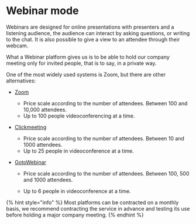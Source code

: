 # Webinar mode

Webinars are designed for online presentations with presenters and a listening audience, the audience can interact by asking questions, or writing to the chat. It is also possible to give a view to an attendee through their webcam.

 What a Webinar platform gives us is to be able to hold our company meeting only for invited people, that is to say, in a private way.

 One of the most widely used systems is Zoom, but there are other alternatives: 

* [Zoom](https://zoom.us/buy?plan=pro&from=webinar)

  * Price scale according to the number of attendees. Between 100 and 10,000 attendees.
  * Up to 100 people videoconferencing at a time.

   

* [Clickmeeting](https://clickmeeting.com/pricing)
  * Price scale according to the number of attendees. Between 10 and 1000 attendees.
  * Up to 25 people in videoconference at a time.
* [GotoWebinar](https://www.gotomeeting.com/es-es/webinar/pricing)
  * Price scale according to the number of attendees. Between 100, 500 and 1000 attendees.
  * Up to 6 people in videoconference at a time.

     

{% hint style="info" %}
Most platforms can be contracted on a monthly basis, we recommend contracting the service in advance and testing its use before holding a major company meeting.
{% endhint %}

